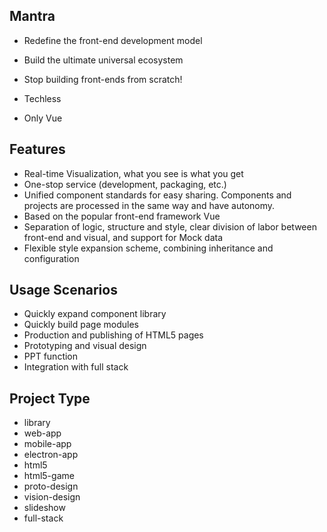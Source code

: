 ## Mantra

- Redefine the front-end development model
- Build the ultimate universal ecosystem
- Stop building front-ends from scratch!

- Techless
- Only Vue

## Features

- Real-time Visualization, what you see is what you get
- One-stop service (development, packaging, etc.)
- Unified component standards for easy sharing. Components and projects are processed in the same way and have autonomy.
- Based on the popular front-end framework Vue
- Separation of logic, structure and style, clear division of labor between front-end and visual, and support for Mock data
- Flexible style expansion scheme, combining inheritance and configuration

## Usage Scenarios

- Quickly expand component library
- Quickly build page modules
- Production and publishing of HTML5 pages
- Prototyping and visual design
- PPT function
- Integration with full stack

## Project Type

- library
- web-app
- mobile-app
- electron-app
- html5
- html5-game
- proto-design
- vision-design
- slideshow
- full-stack
